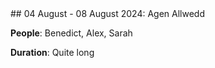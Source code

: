 <link rel="stylesheet" href="styles.css">
## 04 August - 08 August 2024: Agen Allwedd

**People**: Benedict, Alex, Sarah

**Duration**: Quite long

